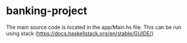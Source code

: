 # banking-project
The main source code is located in the app/Main.hs file. This can be run using stack (https://docs.haskellstack.org/en/stable/GUIDE/)
